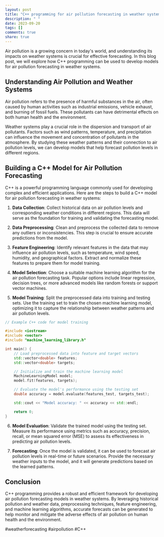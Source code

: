 ```yaml
---
layout: post
title: "C++ programming for air pollution forecasting in weather systems"
description: " "
date: 2023-09-20
tags: []
comments: true
share: true
---
```


Air pollution is a growing concern in today's world, and understanding its impacts on weather systems is crucial for effective forecasting. In this blog post, we will explore how C++ programming can be used to develop models for air pollution forecasting in weather systems.

## Understanding Air Pollution and Weather Systems

Air pollution refers to the presence of harmful substances in the air, often caused by human activities such as industrial emissions, vehicle exhaust, and burning of fossil fuels. These pollutants can have detrimental effects on both human health and the environment.

Weather systems play a crucial role in the dispersion and transport of air pollutants. Factors such as wind patterns, temperature, and precipitation can influence the movement and concentration of pollutants in the atmosphere. By studying these weather patterns and their connection to air pollution levels, we can develop models that help forecast pollution levels in different regions.

## Building a C++ Model for Air Pollution Forecasting

C++ is a powerful programming language commonly used for developing complex and efficient applications. Here are the steps to build a C++ model for air pollution forecasting in weather systems:

1. **Data Collection**: Collect historical data on air pollution levels and corresponding weather conditions in different regions. This data will serve as the foundation for training and validating the forecasting model.

2. **Data Preprocessing**: Clean and preprocess the collected data to remove any outliers or inconsistencies. This step is crucial to ensure accurate predictions from the model.

3. **Feature Engineering**: Identify relevant features in the data that may influence air pollution levels, such as temperature, wind speed, humidity, and geographical factors. Extract and normalize these features to prepare them for model training.

4. **Model Selection**: Choose a suitable machine learning algorithm for the air pollution forecasting task. Popular options include linear regression, decision trees, or more advanced models like random forests or support vector machines.

5. **Model Training**: Split the preprocessed data into training and testing sets. Use the training set to train the chosen machine learning model, optimizing it to capture the relationship between weather patterns and air pollution levels.

```cpp
// Example C++ code for model training

#include <iostream>
#include <vector>
#include "machine_learning_library.h"

int main() {
    // Load preprocessed data into feature and target vectors
    std::vector<double> features;
    std::vector<double> targets;

    // Initialize and train the machine learning model
    MachineLearningModel model;
    model.fit(features, targets);

    // Evaluate the model's performance using the testing set
    double accuracy = model.evaluate(features_test, targets_test);

    std::cout << "Model accuracy: " << accuracy << std::endl;

    return 0;
}
```

6. **Model Evaluation**: Validate the trained model using the testing set. Measure its performance using metrics such as accuracy, precision, recall, or mean squared error (MSE) to assess its effectiveness in predicting air pollution levels.

7. **Forecasting**: Once the model is validated, it can be used to forecast air pollution levels in real-time or future scenarios. Provide the necessary weather inputs to the model, and it will generate predictions based on the learned patterns.

## Conclusion

C++ programming provides a robust and efficient framework for developing air pollution forecasting models in weather systems. By leveraging historical pollution and weather data, preprocessing techniques, feature engineering, and machine learning algorithms, accurate forecasts can be generated to help monitor and mitigate the adverse effects of air pollution on human health and the environment.

#weatherforecasting #airpollution #C++